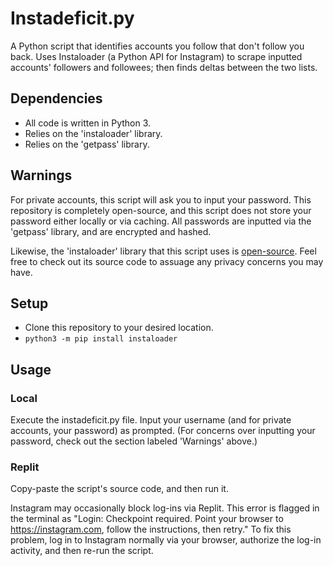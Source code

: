 Instadeficit.py
===============
A Python script that identifies accounts you follow that don't follow you back. Uses Instaloader (a Python API for Instagram) to scrape inputted accounts' followers and followees; then finds deltas between the two lists.

Dependencies
------------
- All code is written in Python 3.
- Relies on the 'instaloader' library.
- Relies on the 'getpass' library.

Warnings
--------
For private accounts, this script will ask you to input your password. This repository is completely open-source, and this script does not store your password either locally or via caching. All passwords are inputted via the 'getpass' library, and are encrypted and hashed. 

Likewise, the 'instaloader' library that this script uses is [open-source](https://github.com/instaloader/instaloader "https://github.com/instaloader/instaloader"). Feel free to check out its source code to assuage any privacy concerns you may have.

Setup
-----
- Clone this repository to your desired location.
- `python3 -m pip install instaloader`

Usage
-----
### Local ###
Execute the instadeficit.py file. Input your username (and for private accounts, your password) as prompted. (For concerns over inputting your password, check out the section labeled 'Warnings' above.)

### Replit ###
Copy-paste the script's source code, and then run it.

Instagram may occasionally block log-ins via Replit. This error is flagged in the terminal as "Login: Checkpoint required. Point your browser to https://instagram.com, follow the instructions, then retry." To fix this problem, log in to Instagram normally via your browser, authorize the log-in activity, and then re-run the script.
